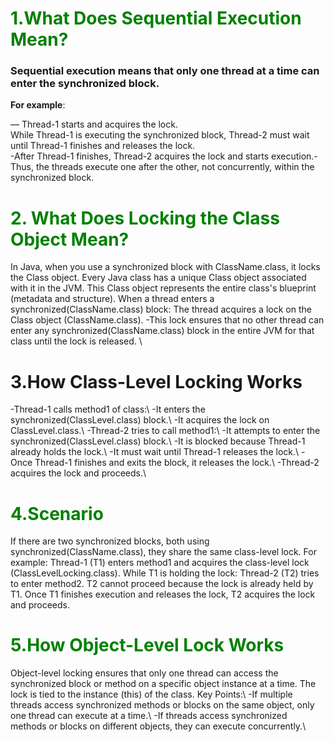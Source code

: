 
<h1 style="color:green; ">1.What Does Sequential Execution Mean?</h1>

### Sequential execution means that only one thread at a time can enter the synchronized block.
**For example**:

— Thread-1 starts and acquires the lock.\
While Thread-1 is executing the synchronized block, Thread-2 must wait until Thread-1 finishes and releases the lock.\
-After Thread-1 finishes, Thread-2 acquires the lock and starts execution.\-Thus, the threads execute one after the other, not concurrently, within the synchronized block.

<h1 style="color:green; ">2. What Does Locking the Class Object Mean?</h1>
 In Java, when you use a synchronized block with ClassName.class, it locks the Class object.
Every Java class has a unique Class object associated with it in the JVM. This Class object represents the entire class's blueprint (metadata and structure).
When a thread enters a synchronized(ClassName.class) block:
The thread acquires a lock on the Class object (ClassName.class).
-This lock ensures that no other thread can enter any synchronized(ClassName.class) block in the entire JVM for that class until the lock is released. \


<h1 style="" >3.How Class-Level Locking Works</h1>
-Thread-1 calls method1 of class:\
-It enters the synchronized(ClassLevel.class) block.\
-It acquires the lock on ClassLevel.class.\
-Thread-2 tries to call method1:\
-It attempts to enter the synchronized(ClassLevel.class) block.\
-It is blocked because Thread-1 already holds the lock.\
-It must wait until Thread-1 releases the lock.\
-Once Thread-1 finishes and exits the block, it releases the lock.\
-Thread-2 acquires the lock and proceeds.\


<h1 style="color:green; ">4.Scenario</h1>
If there are two synchronized blocks, both using synchronized(ClassName.class), they share the same class-level lock. For example:
Thread-1 (T1) enters method1 and acquires the class-level lock (ClassLevelLocking.class).
While T1 is holding the lock:
Thread-2 (T2) tries to enter method2.
T2 cannot proceed because the lock is already held by T1.
Once T1 finishes execution and releases the lock, T2 acquires the lock and proceeds.

<h1 style="color:green; ">5.How Object-Level Lock Works</h1>
Object-level locking ensures that only one thread can access the synchronized block or method on a specific object instance at a time.
The lock is tied to the instance (this) of the class.
Key Points:\
-If multiple threads access synchronized methods or blocks on the same object, only one thread can execute at a time.\
-If threads access synchronized methods or blocks on different objects, they can execute concurrently.\